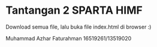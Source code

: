 # Tantangan 2 SPARTA HIMF
Download semua file, lalu buka file index.html di browser :)

Muhammad Azhar Faturahman
16519261/13519020
